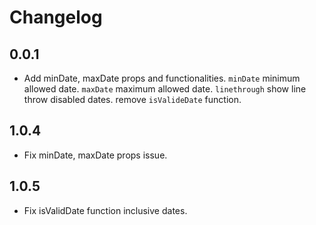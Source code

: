 Changelog
=========
## 0.0.1
* Add minDate, maxDate props and functionalities.
`minDate`  minimum allowed date.
`maxDate`  maximum allowed date.
`linethrough` show line throw disabled dates.
remove `isValideDate` function.

## 1.0.4
* Fix minDate, maxDate props issue.

## 1.0.5
* Fix isValidDate function inclusive dates.
